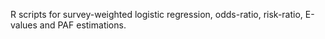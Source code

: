 R scripts for survey-weighted logistic regression, odds-ratio, risk-ratio, E-values and PAF estimations.
